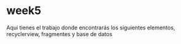 # week5
Aqui tienes el trabajo donde encontrarás los siguientes elementos, recyclerview, fragmentes y base de datos
